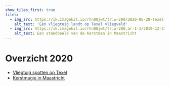 ```yaml
---
show_tiles_first: true
tiles:
  - img_src: https://ik.imagekit.io/rhn00jwt/tr:w-200/2020-06-20-Texel-vliegveld/20200623-airportTexel-55.jpg?updatedAt=1741199848634
    alt_text: 'Een vliegtuig landt op Texel vliegveld'
  - img_src: https://ik.imagekit.io/rhn00jwt/tr:w-200,ar-1-1/2019-12-21-maastricht/20191221-maastrigt-425.jpg?updatedAt=1741291418408
    alt_text: Een standbeeld van de Kerstman in Maastricht
---
```


# Overzicht 2020

- [Vliegtuig spotten op Texel](2020-06-20-texel-vliegveld.md)
- [Kerstmagie in Maastricht](./2020-12-21-kerst-maastricht.md)
